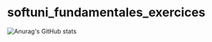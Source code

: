 # softuni_fundamentales_exercices
![Anurag's GitHub stats](https://github-readme-stats.vercel.app/api?username=Mikeeyh&show_icons=true&theme=tokyonight)
